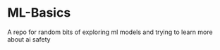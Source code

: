 # ML-Basics

A repo for random bits of exploring ml models and trying to learn more about ai safety
